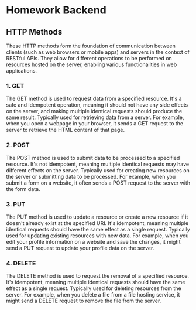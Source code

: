 # Homework Backend

## HTTP Methods
These HTTP methods form the foundation of communication between clients (such as web browsers or mobile apps) and servers in the context of RESTful APIs. They allow for different operations to be performed on resources hosted on the server, enabling various functionalities in web applications.


### 1. GET
The GET method is used to request data from a specified resource. It's a safe and idempotent operation, meaning it should not have any side effects on the server, and making multiple identical requests should produce the same result. Typically used for retrieving data from a server. For example, when you open a webpage in your browser, it sends a GET request to the server to retrieve the HTML content of that page.

### 2. POST
The POST method is used to submit data to be processed to a specified resource. It's not idempotent, meaning multiple identical requests may have different effects on the server. Typically used for creating new resources on the server or submitting data to be processed. For example, when you submit a form on a website, it often sends a POST request to the server with the form data.

### 3. PUT
The PUT method is used to update a resource or create a new resource if it doesn't already exist at the specified URI. It's idempotent, meaning multiple identical requests should have the same effect as a single request. Typically used for updating existing resources with new data. For example, when you edit your profile information on a website and save the changes, it might send a PUT request to update your profile data on the server.

### 4. DELETE
The DELETE method is used to request the removal of a specified resource. It's idempotent, meaning multiple identical requests should have the same effect as a single request. Typically used for deleting resources from the server. For example, when you delete a file from a file hosting service, it might send a DELETE request to remove the file from the server.